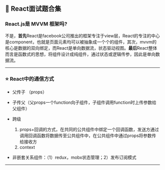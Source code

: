 ## 📒 React面试题合集

### React.js是 MVVM 框架吗?

不是，**首先**React是facebook公司推出的框架专注于view层，React的专注的中心是component，也就是页面元素均可以被抽象成一个个的组件，其次，mvvm的核心是数据的双向绑定，而React是单向数据流，状态驱动视图。**最后**React整体而言是函数式的思想，将组件设计成纯组件，通过状态或逻辑传参，因此是单向数据流。

------

### ⭐️ React中的通信方式

- 父传子 （props）
- 子传父（父props一个function向子组件，子组件调用function时上传参数给父组件）
- 跨级
  1. props+回调的方式，在共同的公共组件中绑定一个回调函数，发送方通过调用回调函数将数据传至公共组件中，在公共组件中通过props将参数传给接收方
  2. context

- 非嵌套关系组件：（1）redux，mobx状态管理；2）发布订阅模式

------





